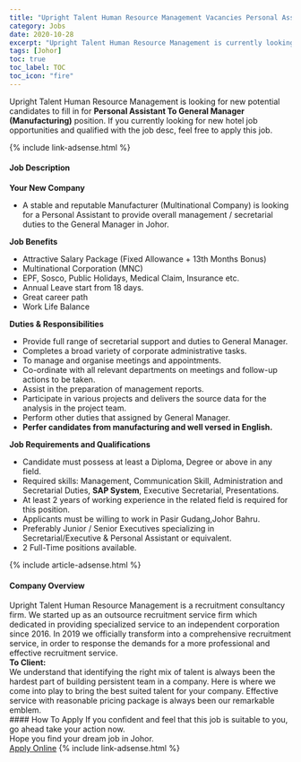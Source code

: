 ```yaml
---
title: "Upright Talent Human Resource Management Vacancies Personal Assistant To General Manager (Manufacturing)" 
category: Jobs 
date: 2020-10-28 
excerpt: "Upright Talent Human Resource Management is currently looking for suitable person to fill in the Personal Assistant To General Manager (Manufacturing) which positioned at Johor" 
tags: [Johor] 
toc: true 
toc_label: TOC 
toc_icon: "fire" 
--- 
```


<p>Upright Talent Human Resource Management is looking for new potential candidates to fill in for <b>Personal Assistant To General Manager (Manufacturing)</b> position. If you currently looking for new hotel job opportunities and qualified with the job desc, feel free to apply this job.
</p>{% include link-adsense.html %} 
<div><div><h4>Job Description</h4></div><div><div><span><div><div><strong>Your New Company</strong></div><ul><li>A stable and reputable Manufacturer (Multinational Company) is looking for a Personal Assistant to provide overall management / secretarial duties to the General Manager in Johor.</li></ul><div><strong>Job Benefits</strong></div><ul><li>Attractive Salary Package (Fixed Allowance + 13th Months Bonus)</li><li>Multinational Corporation (MNC)</li><li>EPF, Sosco, Public Holidays, Medical Claim, Insurance etc.</li><li>Annual Leave start from 18 days.</li><li>Great career path&#160;</li><li>Work Life Balance</li></ul><div><strong>Duties &amp; Responsibilities</strong></div><ul><li>Provide full range of secretarial support and duties to General Manager.</li><li>Completes a broad variety of corporate administrative tasks.</li><li>To manage and organise meetings and appointments.</li><li>Co-ordinate with all relevant departments on meetings and follow-up actions to be taken.</li><li>Assist in the preparation of management reports.</li><li>Participate in various projects and delivers the source data for the analysis in the project team.</li><li>Perform other duties that assigned by General Manager.</li><li><strong>Perfer candidates from manufacturing and well versed in English.</strong></li></ul><div><strong>Job Requirements and Qualifications</strong></div><ul><li>Candidate must possess at least a Diploma, Degree or above in any field.</li><li>Required skills: Management, Communication Skill, Administration and Secretarial Duties, <strong>SAP System</strong>, Executive Secretarial, Presentations.</li><li>At least 2 years of working experience in the related field is required for this position.</li><li>Applicants must be willing to work in Pasir Gudang,Johor Bahru.</li><li>Preferably Junior / Senior Executives specializing in Secretarial/Executive &amp; Personal Assistant or equivalent.</li><li>2 Full-Time positions available.</li></ul></div></span></div></div></div> 
{% include article-adsense.html %} 
<div><div><h4>Company Overview</h4></div><div><div><span><div><div>
	Upright Talent Human Resource Management is a recruitment consultancy firm. We started up as an outsource recruitment service firm which dedicated in providing specialized service to an independent corporation since 2016. In 2019 we officially transform into a comprehensive recruitment service, in order to response the demands for a more professional and effective recruitment service.</div>
<div>
<div>
<div>
<strong>To Client:</strong></div>
<div>
			We understand that identifying the right mix of talent is always been the hardest part of building persistent team in a company. Here is where we come into play to bring the best suited talent for your company. Effective service with reasonable pricing package is always been our remarkable emblem.</div>
</div>
</div></div></span></div></div></div> 
#### How To Apply 
If you confident and feel that this job is suitable to you, go ahead take your action now. <br/> 
Hope you find your dream job in Johor. <br/> 
<a href="https://www.jobstreet.com.my/en/job/personal-assistant-to-general-manager-manufacturing-4413523?jobId=jobstreet-my-job-4413523" class="btn btn--info" target="_blank" rel="nofollow noopenner">Apply Online</a> 
{% include link-adsense.html %} 